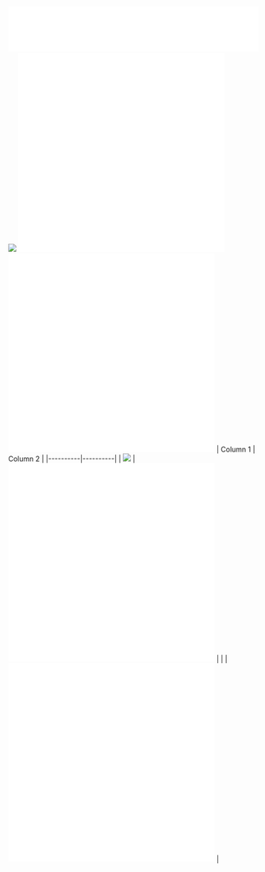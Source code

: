 ![](1.svg)
![](https://spotify-recently-played-readme.vercel.app/api?user=yeckirv4x7qhwarqoqdqllbyf)
![](2.svg)
![](3.svg)
| Column 1 | Column 2 |
|----------|----------|
| ![](https://spotify-recently-played-readme.vercel.app/api?user=yeckirv4x7qhwarqoqdqllbyf) | ![](2.svg) |
|  | ![](3.svg) |
